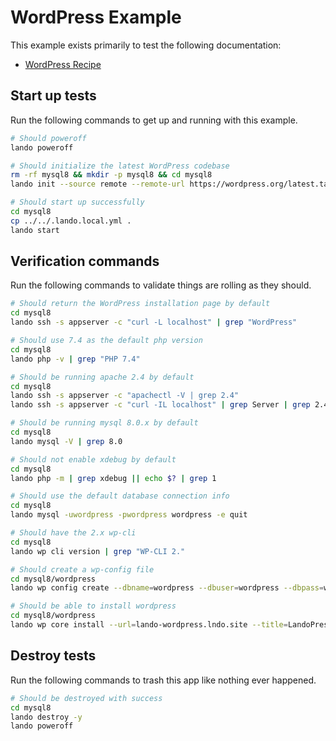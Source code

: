 WordPress Example
=================

This example exists primarily to test the following documentation:

* [WordPress Recipe](https://docs.devwithlando.io/tutorials/wordpress.html)

Start up tests
--------------

Run the following commands to get up and running with this example.

```bash
# Should poweroff
lando poweroff

# Should initialize the latest WordPress codebase
rm -rf mysql8 && mkdir -p mysql8 && cd mysql8
lando init --source remote --remote-url https://wordpress.org/latest.tar.gz --recipe wordpress --webroot wordpress --name lando-wordpress-mysql8 --option database=mysql:8.0.22

# Should start up successfully
cd mysql8
cp ../../.lando.local.yml .
lando start
```

Verification commands
---------------------

Run the following commands to validate things are rolling as they should.

```bash
# Should return the WordPress installation page by default
cd mysql8
lando ssh -s appserver -c "curl -L localhost" | grep "WordPress"

# Should use 7.4 as the default php version
cd mysql8
lando php -v | grep "PHP 7.4"

# Should be running apache 2.4 by default
cd mysql8
lando ssh -s appserver -c "apachectl -V | grep 2.4"
lando ssh -s appserver -c "curl -IL localhost" | grep Server | grep 2.4

# Should be running mysql 8.0.x by default
cd mysql8
lando mysql -V | grep 8.0

# Should not enable xdebug by default
cd mysql8
lando php -m | grep xdebug || echo $? | grep 1

# Should use the default database connection info
cd mysql8
lando mysql -uwordpress -pwordpress wordpress -e quit

# Should have the 2.x wp-cli
cd mysql8
lando wp cli version | grep "WP-CLI 2."

# Should create a wp-config file
cd mysql8/wordpress
lando wp config create --dbname=wordpress --dbuser=wordpress --dbpass=wordpress --dbhost=database --force

# Should be able to install wordpress
cd mysql8/wordpress
lando wp core install --url=lando-wordpress.lndo.site --title=LandoPress --admin_user=admin --admin_email=mike@pirog.com --skip-email
```

Destroy tests
-------------

Run the following commands to trash this app like nothing ever happened.

```bash
# Should be destroyed with success
cd mysql8
lando destroy -y
lando poweroff
```
